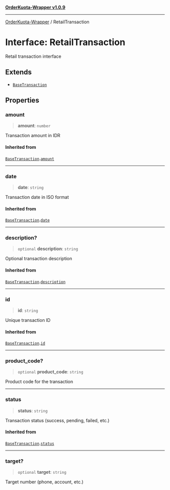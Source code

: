 [**OrderKuota-Wrapper v1.0.9**](../README.md)

***

[OrderKuota-Wrapper](../globals.md) / RetailTransaction

# Interface: RetailTransaction

Retail transaction interface

## Extends

- [`BaseTransaction`](BaseTransaction.md)

## Properties

### amount

> **amount**: `number`

Transaction amount in IDR

#### Inherited from

[`BaseTransaction`](BaseTransaction.md).[`amount`](BaseTransaction.md#amount)

***

### date

> **date**: `string`

Transaction date in ISO format

#### Inherited from

[`BaseTransaction`](BaseTransaction.md).[`date`](BaseTransaction.md#date)

***

### description?

> `optional` **description**: `string`

Optional transaction description

#### Inherited from

[`BaseTransaction`](BaseTransaction.md).[`description`](BaseTransaction.md#description)

***

### id

> **id**: `string`

Unique transaction ID

#### Inherited from

[`BaseTransaction`](BaseTransaction.md).[`id`](BaseTransaction.md#id)

***

### product\_code?

> `optional` **product\_code**: `string`

Product code for the transaction

***

### status

> **status**: `string`

Transaction status (success, pending, failed, etc.)

#### Inherited from

[`BaseTransaction`](BaseTransaction.md).[`status`](BaseTransaction.md#status)

***

### target?

> `optional` **target**: `string`

Target number (phone, account, etc.)
